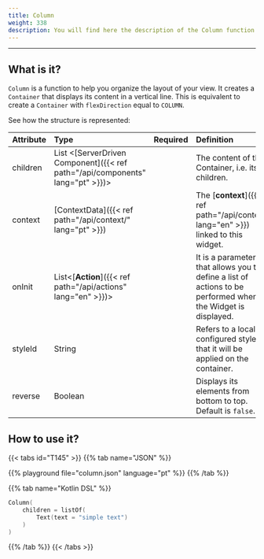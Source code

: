 ```yaml
---
title: Column
weight: 338
description: You will find here the description of the Column function and its attributes details
---
```


---


## What is it?

`Column` is a function to help you organize the layout of your view. It  creates a `Container` that displays its content in a vertical line. This is equivalent to create a `Container` with `flexDirection` equal to `COLUMN`.

See how the structure is represented:

| **Attribute** | **Type**  | Required | **Definition** |
| :----------- | :------------------------------------------------------------- | :---------: | :---------------------------------------------------------------------------------------------------------------- |
| children     | List &lt;[ServerDriven Component]({{< ref path="/api/components" lang="pt" >}})&gt; |            | The content of this Container, i.e. its children.
| context      | [ContextData]({{< ref path="/api/context/" lang="pt" >}})                           |             | The [**context**]({{< ref path="/api/context" lang="en" >}}) linked to this widget.                                                    |
| onInit       | List&lt;[**Action**]({{< ref path="/api/actions" lang="en" >}})&gt; |  | It is a parameter that allows you to define a list of actions to be performed when the Widget is displayed. |
| styleId   | String                                                |             | Refers to a locally configured style that it will be applied on the container. |
| reverse   | Boolean                                                |             | Displays its elements from bottom to top. Default is `false`. |


## How to use it?

{{< tabs id="T145" >}}
{{% tab name="JSON" %}}

<!-- json-playground:column.json
{
  "_beagleComponent_" : "beagle:container",
  "children" : [ {
    "_beagleComponent_" : "beagle:text",
    "text" : "simple text"
  } ],
  "style" : {
    "flex" : {
      "flexDirection" : "COLUMN"
    }
  }
}
-->

{{% playground file="column.json" language="pt" %}}
{{% /tab %}}

{{% tab name="Kotlin DSL" %}}

```kotlin
Column(
    children = listOf(
        Text(text = "simple text")
    )
)
```

{{% /tab %}}
{{< /tabs >}}
